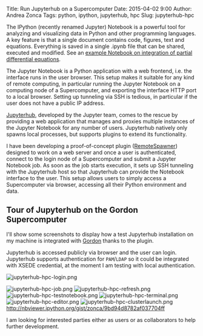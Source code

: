 Title: Run Jupyterhub on a Supercomputer
Date: 2015-04-02 9:00
Author: Andrea Zonca
Tags: python, ipython, jupyterhub, hpc
Slug: jupyterhub-hpc

The IPython (recently renamed Jupyter) Notebook is a powerful tool for analyzing and visualizing data in Python and other programming languages.
A key feature is that a single document contains code, figures, text and equations.
Everything is saved in a single .ipynb file that can be shared, executed and modified. See an [example Notebook on integration of partial differential equations](http://nbviewer.ipython.org/github/waltherg/notebooks/blob/master/2013-12-03-Crank_Nicolson.ipynb "example notebook").

The Jupyter Notebook is a Python application with a web frontend, i.e. the interface runs in the user browser.
This setup makes it suitable for any kind of remote computing, in particular running the Jupyter Notebook on a computing node of a Supercomputer, and exporting the interface HTTP port to a local browser.
Setting up tunneling via SSH is tedious, in particular if the user does not have a public IP address.

[Jupyterhub](https://github.com/jupyter/jupyterhub "jupyterhub"), developed by the Jupyter team, comes to the rescue by providing a web application that manages and proxies multiple instances of the Jupyter Notebook for any number of users.
Jupyterhub natively only spawns local processes, but supports plugins to extend its functionality.

I have been developing a proof-of-concept plugin ([RemoteSpawner](https://github.com/zonca/remotespawner)) designed to work on a web server and once a user is authenticated, connect to the login node of a Supercomputer and submit a Jupyter Notebook job.
As soon as the job starts execution, it sets up SSH tunneling with the Jupyterhub host so that
Jupyterhub can provide the Notebook interface to the user.
This setup allows users to simply access a Supercomputer via browser, accessing all their Python environment and data.

## Tour of Jupyterhub on the Gordon Supercomputer

I'll show some screenshots to display how a test Jupyterhub installation on my machine is integrated with [Gordon](http://www.sdsc.edu/us/resources/gordon/) thanks to the plugin.

Jupyterhub is accessed publicly via browser and the user can login. Jupyterhub supports authentication for `PAM`/`LDAP` so it could be integrated with XSEDE credential, at the moment I am testing with local authentication.

![jupyterhub-hpc-login.png](/images/jupyterhub-hpc-login.png)

![jupyterhub-hpc-job.png](/images/jupyterhub-hpc-job.png)
![jupyterhub-hpc-refresh.png](/images/jupyterhub-hpc-refresh.png)
![jupyterhub-hpc-testnotebook.png](/images/jupyterhub-hpc-testnotebook.png)
![jupyterhub-hpc-terminal.png](/images/jupyterhub-hpc-terminal.png)
![jupyterhub-hpc-editor.png](/images/jupyterhub-hpc-editor.png)
![jupyterhub-hpc-clusterlaunch.png](/images/jupyterhub-hpc-clusterlaunch.png)
http://nbviewer.ipython.org/gist/zonca/9bd94d8782af037704ff

I am looking for interested parties either as users or as collaborators to help further development.
